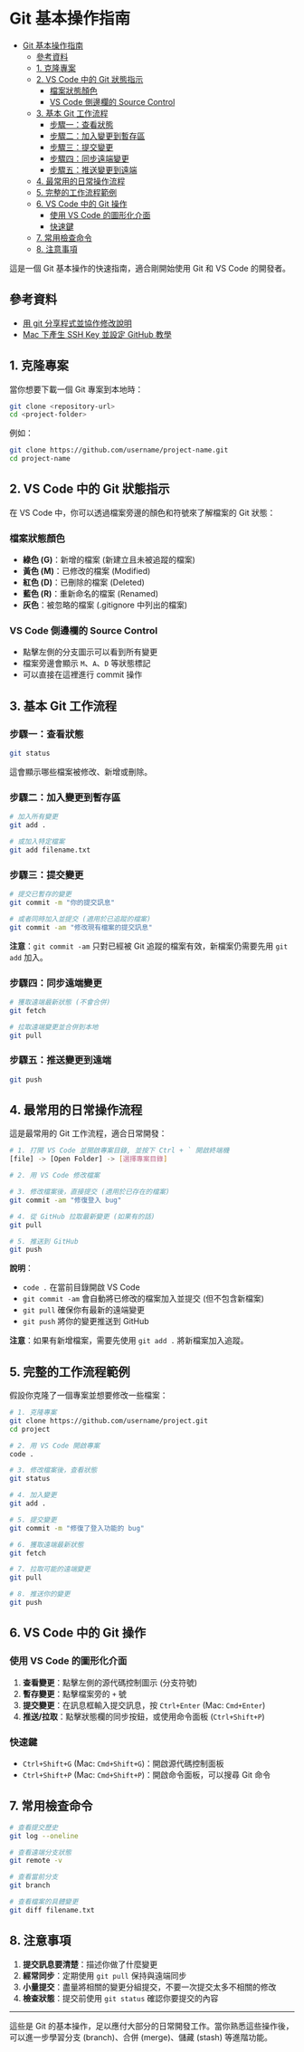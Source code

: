 # Git 基本操作指南


- [Git 基本操作指南](#git-基本操作指南)
  - [參考資料](#參考資料)
  - [1. 克隆專案](#1-克隆專案)
  - [2. VS Code 中的 Git 狀態指示](#2-vs-code-中的-git-狀態指示)
    - [檔案狀態顏色](#檔案狀態顏色)
    - [VS Code 側邊欄的 Source Control](#vs-code-側邊欄的-source-control)
  - [3. 基本 Git 工作流程](#3-基本-git-工作流程)
    - [步驟一：查看狀態](#步驟一查看狀態)
    - [步驟二：加入變更到暫存區](#步驟二加入變更到暫存區)
    - [步驟三：提交變更](#步驟三提交變更)
    - [步驟四：同步遠端變更](#步驟四同步遠端變更)
    - [步驟五：推送變更到遠端](#步驟五推送變更到遠端)
  - [4. 最常用的日常操作流程](#4-最常用的日常操作流程)
  - [5. 完整的工作流程範例](#5-完整的工作流程範例)
  - [6. VS Code 中的 Git 操作](#6-vs-code-中的-git-操作)
    - [使用 VS Code 的圖形化介面](#使用-vs-code-的圖形化介面)
    - [快速鍵](#快速鍵)
  - [7. 常用檢查命令](#7-常用檢查命令)
  - [8. 注意事項](#8-注意事項)

這是一個 Git 基本操作的快速指南，適合剛開始使用 Git 和 VS Code 的開發者。

## 參考資料
- [用 git 分享程式並協作修改說明](git_howto.md)
- [Mac 下產生 SSH Key 並設定 GitHub 教學](git_sshkey.md)
  
## 1. 克隆專案

當你想要下載一個 Git 專案到本地時：

```bash
git clone <repository-url>
cd <project-folder>
```

例如：
```bash
git clone https://github.com/username/project-name.git
cd project-name
```

## 2. VS Code 中的 Git 狀態指示

在 VS Code 中，你可以透過檔案旁邊的顏色和符號來了解檔案的 Git 狀態：

### 檔案狀態顏色
- **綠色 (G)**：新增的檔案 (新建立且未被追蹤的檔案)
- **黃色 (M)**：已修改的檔案 (Modified)
- **紅色 (D)**：已刪除的檔案 (Deleted)
- **藍色 (R)**：重新命名的檔案 (Renamed)
- **灰色**：被忽略的檔案 (.gitignore 中列出的檔案)

### VS Code 側邊欄的 Source Control
- 點擊左側的分支圖示可以看到所有變更
- 檔案旁邊會顯示 `M`、`A`、`D` 等狀態標記
- 可以直接在這裡進行 commit 操作

## 3. 基本 Git 工作流程

### 步驟一：查看狀態
```bash
git status
```
這會顯示哪些檔案被修改、新增或刪除。

### 步驟二：加入變更到暫存區
```bash
# 加入所有變更
git add .

# 或加入特定檔案
git add filename.txt
```

### 步驟三：提交變更
```bash
# 提交已暫存的變更
git commit -m "你的提交訊息"

# 或者同時加入並提交 (適用於已追蹤的檔案)
git commit -am "修改現有檔案的提交訊息"
```

**注意**：`git commit -am` 只對已經被 Git 追蹤的檔案有效，新檔案仍需要先用 `git add` 加入。

### 步驟四：同步遠端變更
```bash
# 獲取遠端最新狀態 (不會合併)
git fetch

# 拉取遠端變更並合併到本地
git pull
```

### 步驟五：推送變更到遠端
```bash
git push
```

## 4. 最常用的日常操作流程

這是最常用的 Git 工作流程，適合日常開發：

```bash
# 1. 打開 VS Code 並開啟專案目錄, 並按下 Ctrl + ` 開啟終端機
[file] -> [Open Folder] -> [選擇專案目錄]

# 2. 用 VS Code 修改檔案

# 3. 修改檔案後，直接提交 (適用於已存在的檔案)
git commit -am "修復登入 bug"

# 4. 從 GitHub 拉取最新變更 (如果有的話)
git pull

# 5. 推送到 GitHub
git push
```

**說明**：
- `code .` 在當前目錄開啟 VS Code
- `git commit -am` 會自動將已修改的檔案加入並提交 (但不包含新檔案)
- `git pull` 確保你有最新的遠端變更
- `git push` 將你的變更推送到 GitHub

**注意**：如果有新增檔案，需要先使用 `git add .` 將新檔案加入追蹤。

## 5. 完整的工作流程範例

假設你克隆了一個專案並想要修改一些檔案：

```bash
# 1. 克隆專案
git clone https://github.com/username/project.git
cd project

# 2. 用 VS Code 開啟專案
code .

# 3. 修改檔案後，查看狀態
git status

# 4. 加入變更
git add .

# 5. 提交變更
git commit -m "修復了登入功能的 bug"

# 6. 獲取遠端最新狀態
git fetch

# 7. 拉取可能的遠端變更
git pull

# 8. 推送你的變更
git push
```

## 6. VS Code 中的 Git 操作

### 使用 VS Code 的圖形化介面
1. **查看變更**：點擊左側的源代碼控制圖示 (分支符號)
2. **暫存變更**：點擊檔案旁的 `+` 號
3. **提交變更**：在訊息框輸入提交訊息，按 `Ctrl+Enter` (Mac: `Cmd+Enter`)
4. **推送/拉取**：點擊狀態欄的同步按鈕，或使用命令面板 (`Ctrl+Shift+P`)

### 快速鍵
- `Ctrl+Shift+G` (Mac: `Cmd+Shift+G`)：開啟源代碼控制面板
- `Ctrl+Shift+P` (Mac: `Cmd+Shift+P`)：開啟命令面板，可以搜尋 Git 命令

## 7. 常用檢查命令

```bash
# 查看提交歷史
git log --oneline

# 查看遠端分支狀態
git remote -v

# 查看當前分支
git branch

# 查看檔案的具體變更
git diff filename.txt
```

## 8. 注意事項

1. **提交訊息要清楚**：描述你做了什麼變更
2. **經常同步**：定期使用 `git pull` 保持與遠端同步
3. **小量提交**：盡量將相關的變更分組提交，不要一次提交太多不相關的修改
4. **檢查狀態**：提交前使用 `git status` 確認你要提交的內容

---

這些是 Git 的基本操作，足以應付大部分的日常開發工作。當你熟悉這些操作後，可以進一步學習分支 (branch)、合併 (merge)、儲藏 (stash) 等進階功能。